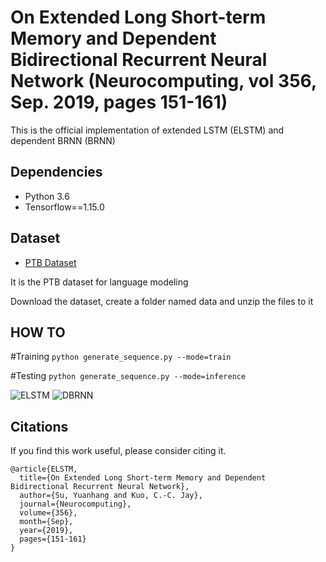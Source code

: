 # On Extended Long Short-term Memory and Dependent Bidirectional Recurrent Neural Network (Neurocomputing, vol 356, Sep. 2019, pages 151-161)

This is the official implementation of extended LSTM (ELSTM) and dependent BRNN (BRNN)

## Dependencies
* Python 3.6
* Tensorflow==1.15.0

## Dataset
* [PTB Dataset](https://drive.google.com/file/d/1kS9Rola_lYy-r8MHqnuZOT775R1yGLkK/view?usp=sharing)

It is the PTB dataset for language modeling

Download the dataset, create a folder named data and unzip the files to it

## HOW TO

#Training
	```
	python generate_sequence.py --mode=train
	```

#Testing
	```
	python generate_sequence.py --mode=inference
	```

![ELSTM](https://alterzero.github.io/projects/RBPN.png)
![DBRNN]()

## Citations
If you find this work useful, please consider citing it.
```
@article{ELSTM,
  title={On Extended Long Short-term Memory and Dependent Bidirectional Recurrent Neural Network},
  author={Su, Yuanhang and Kuo, C.-C. Jay},
  journal={Neurocomputing},
  volume={356},
  month={Sep},
  year={2019},
  pages={151-161}
}
```
